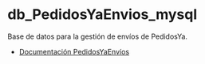 # db_PedidosYaEnvios_mysql
Base de datos para la gestión de envíos de PedidosYa.
* [Documentación PedidosYaEnvíos](https://developers.pedidosya.com/courier-api/v3#tag/Shippings/paths/~1v3~1shippings~1estimates/post)
